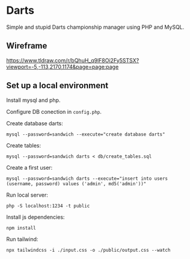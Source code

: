 # Darts

Simple and stupid Darts championship manager using PHP and MySQL.

## Wireframe

https://www.tldraw.com/r/bQhuH_q9lF8Oi2Fy5STSX?viewport=-5,-113,2170,1174&page=page:page

## Set up a local environment

Install mysql and php.

Configure DB conection in `config.php`.

Create database darts:
```
mysql --password=sandwich --execute="create database darts"
```

Create tables:
```
mysql --password=sandwich darts < db/create_tables.sql
```

Create a first user:
```
mysql --password=sandwich darts --execute="insert into users (username, password) values ('admin', md5('admin'))"
```

Run local server:
```
php -S localhost:1234 -t public
```

Install js dependencies:
```
npm install
```

Run tailwind:
```
npx tailwindcss -i ./input.css -o ./public/output.css --watch
```
